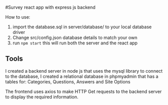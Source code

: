 #Survey react app with express js backend

How to use:
1. import the database.sql in server/database/ to your local database driver
2. Change src/config.json database details to match your own
3. run `npm start` this will run both the server and the react app

## Tools

I created a backend server in node js that uses the mysql library to connect to the database, 
I created a relational database in phpmyadmin that has a tables for: Categories, Questions, Answers and Site Options

The frontend uses axios to make HTTP Get requests to the backend server to display the required information.